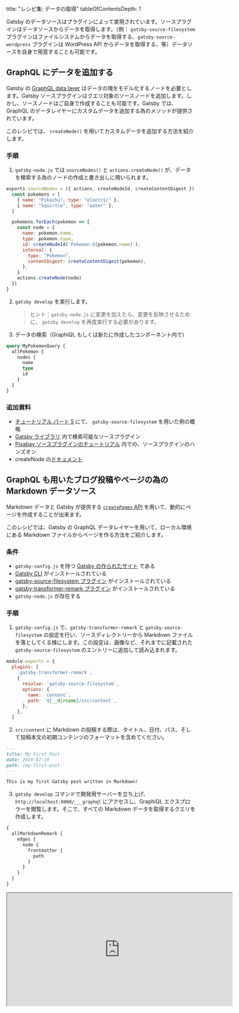 
title: "レシピ集: データの取得"
tableOfContentsDepth: 1

Gatsby のデータソースはプラグインによって実現されています。ソースプラグインはデータソースからデータを取得します。（例： `gatsby-source-filesystem` プラグインはファイルシステムからデータを取得する、`gatsby-source-wordpress` プラグインは WordPress API からデータを取得する、等）データソースを自身で用意することも可能です。

## GraphQL にデータを追加する

Gatsby の [GraphQL data layer](/docs/querying-with-graphql/) はデータの塊をモデル化するノードを必要とします。Gatsby ソースプラグインはクエリ対象のソースノードを追加します。しかし、ソースノードはご自身で作成することも可能です。Gatsby では、GraphQL のデータレイヤーにカスタムデータを追加する為のメソッドが提供されています。

このレシピでは、 `createNode()` を用いてカスタムデータを追加する方法を紹介します。

### 手順

1. `gatsby-node.js` では `sourceNodes()` と `actions.createNode()` が、データを検索する為のノードの作成と書き出しに用いられます。

```javascript:title=gatsby-node.js
exports.sourceNodes = ({ actions, createNodeId, createContentDigest }) => {
  const pokemons = [
    { name: "Pikachu", type: "electric" },
    { name: "Squirtle", type: "water" },
  ]

  pokemons.forEach(pokemon => {
    const node = {
      name: pokemon.name,
      type: pokemon.type,
      id: createNodeId(`Pokemon-${pokemon.name}`),
      internal: {
        type: "Pokemon",
        contentDigest: createContentDigest(pokemon),
      },
    }
    actions.createNode(node)
  })
}
```

2. `gatsby develop` を実行します。

   > ヒント：`gatsby-node.js` に変更を加えたら、変更を反映させるために、 `gatsby develop` を再度実行する必要があります。

3. データの検索（GraphiQL もしくは新たに作成したコンポーネント内で）

```graphql
query MyPokemonQuery {
  allPokemon {
    nodes {
      name
      type
      id
    }
  }
}
```

### 追加資料

- [チュートリアル パート 5](/tutorial/part-five/#source-plugins) にて、 `gatsby-source-filesystem` を用いた例の概略
- [Gatsby ライブラリ](/plugins/?=source) 内で検索可能なソースプラグイン
- [Pixabay ソースプラグインのチュートリアル](/docs/pixabay-source-plugin-tutorial/) 内での、ソースプラグインのハンズオン
- createNode の[ドキュメント](/docs/actions/#createNode)

## GraphQL も用いたブログ投稿やページの為の Markdown データソース

Markdown データと Gatsby が提供する [`createPages` API](/docs/actions/#createPage) を用いて、動的にページを作成することが出来ます。

このレシピでは、Gatsby の GraphQL データレイヤーを用いて、ローカル環境にある Markdown ファイルからページを作る方法をご紹介します。

### 条件

- `gatsby-config.js` を持つ [Gatsby の作られたサイト](/docs/quick-start) である
- [Gatsby CLI](/docs/gatsby-cli) がインストールされている
- [gatsby-source-filesystem プラグイン](/packages/gatsby-source-filesystem) がインストールされている
- [gatsby-transformer-remark プラグイン](/packages/gatsby-transformer-remark) がインストールされている
- `gatsby-node.js` が存在する

### 手順

1. `gatsby-config.js` で、`gatsby-transformer-remark` と `gatsby-source-filesystem` の設定を行い、ソースディレクトリーから Markdown ファイルを落としてくる様にします。この設定は、画像など、それまでに記載された `gatsby-source-filesystem` のエントリーに追加して読み込まれます。

```js:title=gatsby-config.js
module.exports = {
  plugins: [
    `gatsby-transformer-remark`,
    {
      resolve: `gatsby-source-filesystem`,
      options: {
        name: `content`,
        path: `${__dirname}/src/content`,
      },
    },
  ]
```

2. `src/content` に Markdown の投稿する際は、タイトル、日付、パス、そして投稿本文の初期コンテンツのフォーマットを含めてください。

```markdown:title=src/content/my-first-post.md
---
title: My First Post
date: 2019-07-10
path: /my-first-post
---

This is my first Gatsby post written in Markdown!
```

3. `gatsby develop` コマンドで開発用サーバーを立ち上げ、`http://localhost:8000/___graphql` にアクセスし、GraphiQL エクスプロラーを閲覧します。そこで、すべての Markdown データを取得するクエリを作成します。

```graphql
{
  allMarkdownRemark {
    edges {
      node {
        frontmatter {
          path
        }
      }
    }
  }
}
```

<iframe
  title="Query for all markdown"
  src="https://q4xpb.sse.codesandbox.io/___graphql?explorerIsOpen=false&query=%7B%0A%20%20allMarkdownRemark%20%7B%0A%20%20%20%20edges%20%7B%0A%20%20%20%20%20%20node%20%7B%0A%20%20%20%20%20%20%20%20frontmatter%20%7B%0A%20%20%20%20%20%20%20%20%20%20path%0A%20%20%20%20%20%20%20%20%7D%0A%20%20%20%20%20%20%7D%0A%20%20%20%20%7D%0A%20%20%7D%0A%7D"
  width="600"
  height="300"
/>

4. `gatsby-node.js` への GraphQL クエリをコピーして結果をループすることにより、ビルド時に Markdown 投稿からページを作成する JavaScript のコードを追加します。

```js:title=gatsby-node.js
const path = require(`path`)

exports.createPages = async ({ actions, graphql }) => {
  const { createPage } = actions

  const result = await graphql(`
    {
      allMarkdownRemark {
        edges {
          node {
            frontmatter {
              path
            }
          }
        }
      }
    }
  `)
  if (result.errors) {
    console.error(result.errors)
  }

  result.data.allMarkdownRemark.edges.forEach(({ node }) => {
    createPage({
      path: node.frontmatter.path,
      component: path.resolve(`src/templates/post.js`),
    })
  })
}
```

5. ビルド時に、Markdown コンテンツから動的にページを生成するための GraphQL クエリを含む投稿テンプレートを `src/templates` に追加します。

```jsx:title=src/templates/post.js
import React from "react"
import { graphql } from "gatsby"

export default function Template({ data }) {
  const { markdownRemark } = data // data.markdownRemark holds your post data
  const { frontmatter, html } = markdownRemark
  return (
    <div className="blog-post">
      <h1>{frontmatter.title}</h1>
      <h2>{frontmatter.date}</h2>
      <div
        className="blog-post-content"
        dangerouslySetInnerHTML={{ __html: html }}
      />
    </div>
  )
}

export const pageQuery = graphql`
  query($path: String!) {
    markdownRemark(frontmatter: { path: { eq: $path } }) {
      html
      frontmatter {
        date(formatString: "MMMM DD, YYYY")
        path
        title
      }
    }
  }
`
```

6. `gatsby develop` コマンドを実行して、開発サーバーを再起動します。投稿は `http://localhost:8000/my-first-post` で閲覧できます。

### 追加資料

- [チュートリアル：データからページをプログラムで作成する](/tutorial/part-seven/)
- [ページの作成と編集](/docs/creating-and-modifying-pages/)
- [マークダウンのページを追加](/docs/adding-markdown-pages/)
- [プログラムでデータからページを作成する方法](/docs/programmatically-create-pages-from-data/)
- このレシピの[参考リポジトリ](https://github.com/gatsbyjs/gatsby/tree/master/examples/recipe-sourcing-markdown)

## WordPress のデータを扱う

### 条件

- `gatsby-config.js` と `gatsby-node.js` が存在する [Gatsby サイト](/docs/quick-start/)であること
- WordPress インスタンスであること（自分でホスティングしているもの、Wordpress.com 上で展開しているもののどちらでも）

### 手順

1. 次のコマンドを実行して、 `gatsby-source-wordpress` プラグインをインストール

```shell
npm install gatsby-source-wordpress --save
```

2. プラグインの設定の為に、 `gatsby-config.js` に次にコードを追記

```javascript:title=gatsby-config.js
module.exports = {
  ...
  plugins: [
    {
      resolve: `gatsby-source-wordpress`,
      options: {
        // baseUrl will need to be updated with your WordPress source
        baseUrl: `wpexample.com`,
        protocol: `https`,
        // is it hosted on wordpress.com, or self-hosted?
        hostingWPCOM: false,
        // does your site use the Advanced Custom Fields Plugin?
        useACF: false
      }
    },
  ]
}
```

> **注意：** プラグインの設定については、 [`gatsby-source-wordpress` プラグインの Docs](/packages/gatsby-source-wordpress/?=wordpre#how-to-use) を参考にしてください

3. 次のコードを含むテンプレートコンポーネントを `src/templates/post.js` に作成します

```jsx:title=post.js
import React, { Component } from "react"
import { graphql } from "gatsby"
import PropTypes from "prop-types"

class Post extends Component {
  render() {
    const post = this.props.data.wordpressPost

    return (
      <>
        <h1>{post.title}</h1>
        <div dangerouslySetInnerHTML={{ __html: post.content }} />
      </>
    )
  }
}

Post.propTypes = {
  data: PropTypes.object.isRequired,
  edges: PropTypes.array,
}

export default Post

export const pageQuery = graphql`
  query($id: String!) {
    wordpressPost(id: { eq: $id }) {
      title
      content
    }
  }
`
```

4. `gatsby-node.js` に次のサンプルコードを貼り付けて、 WordPress の投稿の為のページを動的に作成します：

```javascript:title=gatsby-node.js
const path = require(`path`)
const { slash } = require(`gatsby-core-utils`)

exports.createPages = async ({ graphql, actions }) => {
  const { createPage } = actions

  // query content for WordPress posts
  const result = await graphql(`
    query {
      allWordpressPost {
        edges {
          node {
            id
            slug
          }
        }
      }
    }
  `)

  const postTemplate = path.resolve(`./src/templates/post.js`)
  result.data.allWordpressPost.edges.forEach(edge => {
    createPage({
      // `path` will be the url for the page
      path: edge.node.slug,
      // specify the component template of your choice
      component: slash(postTemplate),
      // In the ^template's GraphQL query, 'id' will be available
      // as a GraphQL variable to query for this posts's data.
      context: {
        id: edge.node.id,
      },
    })
  })
}
```

5. `gatsby-develop` を実行して、新しく生成されたページを閲覧しにいきます

6. `http://localhost:8000/__graphql` で `GraphiQL IDE` を表示して、 Docs や `allWordpressPosts` に対するクエリーフィールドの監視をするエクスプローラーを開きます。

上記 `gatsby-node.js` で作成された動的ページには、特定の投稿に移動する為の一意のパスがあり、投稿用のテンプレートコンポーネントと WordPress 投稿コンテンツのソースとなるサンプル GraphQL クエリを使用します。

### 追加資料

- [Getting Started with WordPress and Gatsby](/blog/2019-04-26-how-to-build-a-blog-with-wordpress-and-gatsby-part-1/)
- [WordPress のデータを利用する](/docs/sourcing-from-wordpress/) へ移動
- [データを利用する例](https://github.com/gatsbyjs/gatsby/tree/master/examples/using-wordpress)

## Sourcing data from Contentful

### 条件

- [Gatsby サイト](/docs/quick-start/) であること
- [Contentful アカウント](https://www.contentful.com/) をもっていること
- [Contentful CLI](https://www.npmjs.com/package/contentful-cli) がインストールされていること

### 手順

1. まず、 Contentful CLI を使って Contentful にログインしてください。アカウントを持っていない場合にアカウントを作成するのに役立ちます。

```shell
contentful login
```

1. Contentful Space や Space ID を持っている場合には、ステップ 2 と 3 はスキップできます。まだ Contentful Space を作成していない場合には、新しく作成してください。コマンドの最後で割り振られた Space ID は保存してください。

注意：新しいアカウントの場合、デフォルトのオンボーディング Space は上書きされます。詳しくは [spaces included with your account](https://app.contentful.com/account/profile/space_memberships) を見てください。

```shell
contentful space create --name 'Gatsby example'
```

1. `<space ID>` の代わりに、前のコマンドから返された新しい Space ID を使用して、サンプルのブログコンテンツで新しい Space を作成（seed）します。

```shell
contentful space seed -s '<space ID>' -t blog
```

例えば、 Space ID は右のように配置します： `contentful space seed -s '22fzx88spbp7' -t blog`

1. Space への新しいアクセストークンを作成します。このトークンは記憶してください。Step 6 で必要になります。

```shell
contentful space accesstoken create -s '<space ID>' --name 'Example token'
```

1. あなたの Gatsby サイトに `gatsby-source-contentful` プラグインをインストールします：

```shell
npm install --save gatsby-source-contentful
```

1. `gatsby-config.js` を編集して、`gatsby-source-contentful` を `plugins` の配列に追加して、プラグインを有効化します。セキュリティー為に、Space ID やトークンの管理には[環境変数](/docs/environment-variables/)を用いることを強く検討してみてください。

```javascript:title=gatsby-config.js
plugins: [
   // add to array along with any other installed plugins
   // highlight-start
   {


    resolve: `gatsby-source-contentful`,
    options: {
      spaceId: `<space ID>`, // or process.env.CONTENTFUL_SPACE_ID
      accessToken: `<access token>`, // or process.env.CONTENTFUL_TOKEN
    },
  },
  // highlight-end
],
```

7. `gatsby develop` を実行し、サイトのコンパイルが成功したことを確認してください。


8. `http://localhost:8000/___graphql` にアクセスして、[GraphiQL editor](/docs/introducing-graphiql/) を使い、データを検索してください。Contentful プラグインによって、あなたのサイトに、あなたの Contentful ウェブサイトのすべての Content タイプを含む新しいノードタイプがいくつか追加されます。"Blog Post" という Content タイプを持つあなたの Example Space は、GraphQL に `allContentfulBlogPost` ノードタイプを作成します。

![the graphql interface, with a sample query outlined below](../images/recipe-sourcing-contentful-graphql.png)

Contentful からブログ投稿の titles に対してクエリを投げる場合には、次の GraphQL クエリを使用してください：

```graphql
{
  allContentfulBlogPost {
    edges {
      node {
        title
      }
    }
  }
}
```

Contentful ノードは `createdAt` や `node_locale` の様ないくつかのメタフィールドも含みます。

9. ブログの投稿へのリンクのリストを表示するには、`/src/pages/blog.js` を作成してください。このページでは、すべての投稿が更新日順に表示されます。

```jsx:title=src/pages/blog.js
import React from "react"
import { graphql, Link } from "gatsby"

const BlogPage = ({ data }) => (
  <div>
    <h1>Blog</h1>
    <ul>
      {data.allContentfulBlogPost.edges.map(({ node, index }) => (
        <li key={index}>
          <Link to={`/blog/${node.slug}`}>{node.title}</Link>
        </li>
      ))}
    </ul>
  </div>
)

export default BlogPage

export const query = graphql`
  {
    allContentfulBlogPost(sort: { fields: [updatedAt] }) {
      edges {
        node {
          title
          slug
        }
      }
    }
  }
`
```

投稿詳細ページを含む Contentful サイト構築を続けるには、他の [Gatsby docs](/docs/sourcing-from-contentful/) と下記の追加資料をチェックしてみてください。

### 追加資料

- [Building a Site with React and Contentful](/blog/2018-1-25-building-a-site-with-react-and-contentful/)
- [Contentful のデータ利用についてもっと見る](/docs/sourcing-from-contentful/)
- [Contentful ソースプラグイン](/packages/gatsby-source-contentful/)
- [Long-text field types returned as objects](/packages/gatsby-source-contentful/#a-note-about-longtext-fields)
- [このレシピの例](https://github.com/gatsbyjs/gatsby/tree/master/examples/recipe-sourcing-contentful)

## 外部ソースからデータを読み込み、GraphQL を使わずページを作成する

[GraphQL の利用を検討すべき理由はありますが](/docs/why-gatsby-uses-graphql/)、ページ内にデータを内包させる為に、必ずしも GraphQL データレイヤーを用いる必要はありません。GraphQL とソース プラグインを経由せず、 `createPages` API を利用して、まだ構築されていないデータを直接 Gatsby サイトに読み込むことができます。

このレシピでは、[PokéAPI’s REST endpoints](https://www.pokeapi.co/) からデータを取得して動的にページを作成していきます。[完全な例](https://github.com/jlengstorf/gatsby-with-unstructured-data/) は Github にあります。

### 条件

- `gatsby-node.js` を持つ Gatsby サイトであること
- [Gatsby CLI](/docs/gatsby-cli) がインストールされていること
- npm から [axios](https://www.npmjs.com/package/axios) がインストールされていること

### 手順

1. `gatsby-node.js` で、PokéAPI からデータを取得する JavaScript コードを追加して、プログラムでインデックスページを作成します：

```js:title=gatsby-node.js
const axios = require("axios")

const get = endpoint => axios.get(`https://pokeapi.co/api/v2${endpoint}`)

const getPokemonData = names =>
  Promise.all(
    names.map(async name => {
      const { data: pokemon } = await get(`/pokemon/${name}`)
      return { ...pokemon }
    })
  )
exports.createPages = async ({ actions: { createPage } }) => {
  const allPokemon = await getPokemonData(["pikachu", "charizard", "squirtle"])

  // Create a page that lists Pokémon.
  createPage({
    path: `/`,
    component: require.resolve("./src/templates/all-pokemon.js"),
    context: { allPokemon },
  })
}
```

2. ホームページに Pokémon を表示させるテンプレートを作成します：

```jsx:title=src/templates/all-pokemon.js
import React from "react"

export default ({ pageContext: { allPokemon } }) => (
  <div>
    <h1>Behold, the Pokémon!</h1>
    <ul>
      {allPokemon.map(pokemon => (
        <li key={pokemon.id}>
          <img src={pokemon.sprites.front_default} alt={pokemon.name} />
          <p>{pokemon.name}</p>
        </li>
      ))}
    </ul>
  </div>
)
```

1. `gatsby develop` を実行して、データを取得、ページの構築、開発用サーバーを立ち上げます。
2. ホームページをブラウザーで閲覧します：`http://localhost:8000`

### 追加資料

- [Full Pokemon data repo](https://github.com/jlengstorf/gatsby-with-unstructured-data/)
- 構築されていないデータの利用についてもっと知るには、[Using Gatsby without GraphQL](/docs/using-gatsby-without-graphql/) をみてください
- より複雑な Gatsby サイトの為に、いつ、どのように[GraphQL でデータを検索するか](/docs/querying-with-graphql/)

## Drupal からコンテンツを読み込む

### 条件

- [Gatsby サイト](/docs/quick-start) であること
- [Drupal](http://drupal.org) サイトであること
- Drupal サイトに [JSON:API module](https://www.drupal.org/project/jsonapi) がインストールされていて使用可能であること

### 手順

1. `gatsby-source-drupal` をインストールしてください。

```shell
npm install --save gatsby-source-drupal
```

1. `gatsby-config.js` を編集し、プラグインを有効化してください。

```javascript:title=gatsby-config.js
module.exports = {
  plugins: [
    {
      resolve: `gatsby-source-drupal`,
      options: {
        baseUrl: `https://your-website/`,
        apiBase: `api`, // optional, defaults to `jsonapi`
      },
    },
  ],
}
```

3. コマンドを実行し、開発用サーバーを立ち上げて、`http://localhost:8000/___graphql` で GraphiQL エクスプローラーを開いてください。Explorer タブの下に、Drupal ブロックの場合は `allBlockBlock` 、Drupal サイトのすべてのコンテンツタイプの場合は新しいノードタイプが表示されます。例えば、もし「ページ」コンテンツタイプがある場合では、`allNodePage` として使用可能になります。すべての「ページ」ノードの title と body を検索するには、次のようなクエリを使用します：

```graphql
{
  allNodePage {
    edges {
      node {
        title
        body {
          value
        }
      }
    }
  }
}
```

4. Drupal データを使うには、Gatsby サイトの `src/pages/drupal.js` に新しいページを作成してください。このページには、すべての Drupal「ページ」ノードがリスト表示されます。

**注意：** 正確な GraphQL スキーマは、Drupal インスタンスの構造に依存します。

```jsx:title=src/pages/drupal.js
import React from "react"
import { graphql } from "gatsby"

const DrupalPage = ({ data }) => (
  <div>
    <h1>Drupal pages</h1>
    <ul>
    {data.allNodePage.edges.map(({ node, index }) => (
      <li key={index}>
        <h2>{node.title}</h2>
        <div>
          {node.body.value}
        </div>
      </li>
    ))}
   </ul>
  </div>
)

export default DrupalPage

export const query = graphql`
  {
  allNodePage {
    edges {
      node {
        title
        body {
          value
        }
      }
    }
  }
}
```

1. 開発用サーバーを起動すると、`http://localhost:8000/drupal` に訪問することで新しいページを閲覧できます。

### 追加資料

- [Using Decoupled Drupal with Gatsby](/blog/2018-08-13-using-decoupled-drupal-with-gatsby/)
- [Drupal のデータ利用についてもっと見る](/docs/sourcing-from-drupal)
- [チュートリアル：プログラムでデータからページを生成する](/tutorial/part-seven/)
